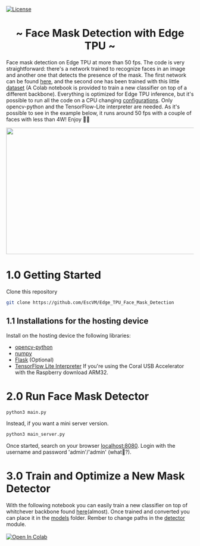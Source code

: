 [![License](https://img.shields.io/badge/License-Apache%202.0-blue.svg)](https://opensource.org/licenses/Apache-2.0)

<h1 align="center"> ~ Face Mask Detection with Edge TPU ~ </h1>

Face mask detection on Edge TPU at more than 50 fps. The code is very straightforward: there's a network trained to recognize faces in an image and another one that detects the presence of the mask. The first network can be found [here](https://coral.ai/models/), and the second one has been trained with this little [dataset](https://drive.google.com/drive/folders/1XDte2DL2Mf_hw4NsmGst7QtYoU7sMBVG) (A Colab notebook is provided to train a new classifier on top of a different backbone). Everything is optimized for Edge TPU inference, but it's possible to run all the code on a CPU changing [configurations](https://github.com/EscVM/Edge_TPU_Face_Mask_Detection/blob/main/config.json). Only opencv-python and the TensorFlow-Lite interpreter are needed. As it's possible to see in the example below, it runs around 50 fps with a couple of faces with less than 4W! Enjoy 👨‍💻

<p align="center">
  <img width="600" height="340" src="media/demo.gif">
</p>

# 1.0 Getting Started
Clone this repository

   ```bash
   git clone https://github.com/EscVM/Edge_TPU_Face_Mask_Detection
   ```
## 1.1 Installations for the hosting device

Install on the hosting device the following libraries:

- [opencv-python](https://pypi.org/project/opencv-python/)
- [numpy](https://pypi.org/project/numpy/)
- [Flask](https://pypi.org/project/Flask/) (Optional)
- [TensorFlow Lite Interpreter](https://www.tensorflow.org/lite/guide/python) If you're using the Coral USB Accelerator with the Raspberry download ARM32.     

# 2.0 Run Face Mask Detector

   ```bash
   python3 main.py
   ```
   
Instead, if you want a mini server version.

   ```bash
   python3 main_server.py
   ```

Once started, search on your browser [localhost:8080](http://localhost:8080). Login with the username and password 'admin'/'admin' (what👀?).


# 3.0 Train and Optimize a New Mask Detector
With the following notebook you can easily train a new classifier on top of whitchever backbone found [here](https://keras.io/api/applications/#densenet)(almost).
Once trained and converted you can place it in the [models](https://github.com/EscVM/Edge_TPU_Face_Mask_Detection/tree/main/models) folder. Rember to change paths in the [detector](https://github.com/EscVM/Edge_TPU_Face_Mask_Detection/blob/main/utils/detector.py) module.<br/><br/>
<a href="https://colab.research.google.com/drive/1kgEGysvTbL_1S7_X6pDwfVw7g28w8LnD?usp=sharing"><img src="https://colab.research.google.com/assets/colab-badge.svg" alt="Open In Colab"/></a>
